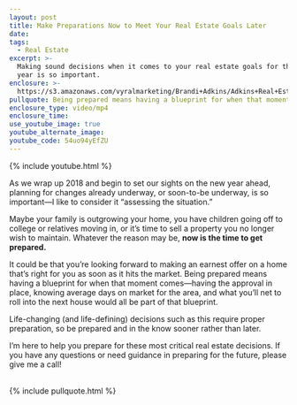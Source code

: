 ```yaml
---
layout: post
title: Make Preparations Now to Meet Your Real Estate Goals Later
date:
tags:
  - Real Estate
excerpt: >-
  Making sound decisions when it comes to your real estate goals for the coming
  year is so important.
enclosure: >-
  https://s3.amazonaws.com/vyralmarketing/Brandi+Adkins/Adkins+Real+Estate+Group+%257C+Make+Preparations+Now+to+Meet+Your+Real+Estate+Goals+Later.mp4
pullquote: Being prepared means having a blueprint for when that moment comes.
enclosure_type: video/mp4
enclosure_time:
use_youtube_image: true
youtube_alternate_image:
youtube_code: 54uo94yEfZU
---
```


{% include youtube.html %}

As we wrap up 2018 and begin to set our sights on the new year ahead, planning for changes already underway, or soon-to-be underway, is so important—I like to consider it “assessing the situation.”&nbsp;

Maybe your family is outgrowing your home, you have children going off to college or relatives moving in, or it’s time to sell a property you no longer wish to maintain. Whatever the reason may be, **now is the time to get prepared.&nbsp;**

It could be that you’re looking forward to making an earnest offer on a home that’s right for you as soon as it hits the market. Being prepared means having a blueprint for when that moment comes—having the approval in place, knowing average days on market for the area, and what you’ll net to roll into the next house would all be part of that blueprint.&nbsp;

Life-changing (and life-defining) decisions such as this require proper preparation, so be prepared and in the know sooner rather than later.&nbsp;

I’m here to help you prepare for these most critical real estate decisions. If you have any questions or need guidance in preparing for the future, please give me a call!<br>&nbsp;

{% include pullquote.html %}